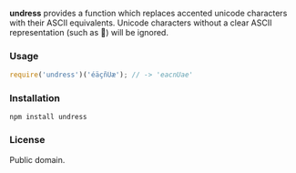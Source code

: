 **undress** provides a function which replaces accented unicode characters with their ASCII equivalents. Unicode characters without a clear ASCII representation (such as ) will be ignored.

### Usage

```javascript
require('undress')('éäçñÜæ'); // -> 'eacnUae'
```

### Installation

```
npm install undress
```

### License

Public domain.
